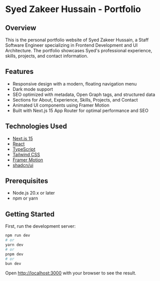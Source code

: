 # Syed Zakeer Hussain - Portfolio

## Overview

This is the personal portfolio website of Syed Zakeer Hussain, a Staff Software Engineer specializing in Frontend Development and UI Architecture. The portfolio showcases Syed's professional experience, skills, projects, and contact information.

## Features

- Responsive design with a modern, floating navigation menu
- Dark mode support
- SEO optimized with metadata, Open Graph tags, and structured data
- Sections for About, Experience, Skills, Projects, and Contact
- Animated UI components using Framer Motion
- Built with Next.js 15 App Router for optimal performance and SEO

## Technologies Used

- [Next.js 15](https://nextjs.org/)
- [React](https://reactjs.org/)
- [TypeScript](https://www.typescriptlang.org/)
- [Tailwind CSS](https://tailwindcss.com/)
- [Framer Motion](https://www.framer.com/motion/)
- [shadcn/ui](https://ui.shadcn.com/)

## Prerequisites

- Node.js 20.x or later
- npm or yarn

## Getting Started

First, run the development server:

```bash
npm run dev
# or
yarn dev
# or
pnpm dev
# or
bun dev
```

Open [http://localhost:3000](http://localhost:3000) with your browser to see the result.
